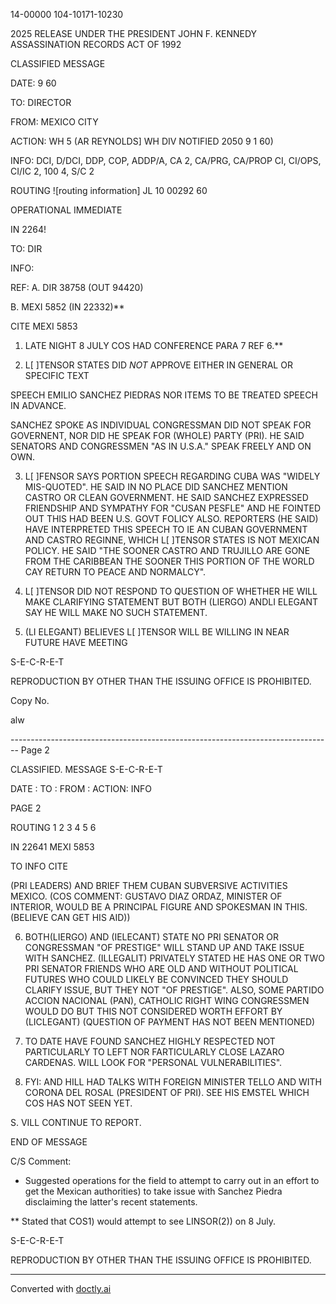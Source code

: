 14-00000
104-10171-10230

2025 RELEASE UNDER THE PRESIDENT JOHN F. KENNEDY ASSASSINATION RECORDS ACT OF 1992

CLASSIFIED MESSAGE

DATE: 9 60

TO: DIRECTOR

FROM: MEXICO CITY

ACTION: WH 5 (AR REYNOLDS] WH DIV NOTIFIED 2050 9 1 60)

INFO: DCI, D/DCI, DDP, COP, ADDP/A, CA 2, CA/PRG, CA/PROP CI, CI/OPS, CI/IC 2, 100 4, S/C 2

ROUTING
![routing information]
JL 10 00292 60

OPERATIONAL IMMEDIATE

IN 2264!

TO: DIR

INFO:

REF: A. DIR 38758 (OUT 94420)

B. MEXI 5852 (IN 22332)**

CITE MEXI 5853

1. LATE NIGHT 8 JULY COS HAD CONFERENCE PARA 7 REF 6.**

2. L[ ]TENSOR STATES DID *NOT* APPROVE EITHER IN GENERAL OR SPECIFIC TEXT

SPEECH EMILIO SANCHEZ PIEDRAS NOR ITEMS TO BE TREATED SPEECH IN ADVANCE.

SANCHEZ SPOKE AS INDIVIDUAL CONGRESSMAN DID NOT SPEAK FOR GOVERNENT, NOR DID HE SPEAK FOR (WHOLE) PARTY (PRI). HE SAID SENATORS AND CONGRESSMEN "AS IN U.S.A." SPEAK FREELY AND ON OWN.

3. L[ ]FENSOR SAYS PORTION SPEECH REGARDING CUBA WAS "WIDELY MIS-QUOTED". HE SAID IN NO PLACE DID SANCHEZ MENTION CASTRO OR CLEAN GOVERNMENT. HE SAID SANCHEZ EXPRESSED FRIENDSHIP AND SYMPATHY FOR "CUSAN PESFLE" AND HE FOINTED OUT THIS HAD BEEN U.S. GOVT FOLICY ALSO. REPORTERS (HE SAID) HAVE INTERPRETED THIS SPEECH TO IE AN CUBAN GOVERNMENT AND CASTRO REGINNE, WHICH L[ ]TENSOR STATES IS NOT MEXICAN POLICY. HE SAID "THE SOONER CASTRO AND TRUJILLO ARE GONE FROM THE CARIBBEAN THE SOONER THIS PORTION OF THE WORLD CAY RETURN TO PEACE AND NORMALCY".

4. L[ ]TENSOR DID NOT RESPOND TO QUESTION OF WHETHER HE WILL MAKE CLARIFYING STATEMENT BUT BOTH (LIERGO) ANDLI ELEGANT SAY HE WILL MAKE NO SUCH STATEMENT.

5. (LI ELEGANT) BELIEVES L[ ]TENSOR WILL BE WILLING IN NEAR FUTURE HAVE MEETING

S-E-C-R-E-T

REPRODUCTION BY OTHER THAN THE ISSUING OFFICE IS PROHIBITED.

Copy No.

alw


-------------------------------------------------------------------------------- Page 2

CLASSIFIED. MESSAGE
S-E-C-R-E-T

DATE :
TO :
FROM :
ACTION:
INFO

PAGE 2

ROUTING
1
2
3
4
5
6

IN 22641 MEXI 5853

TO INFO CITE

(PRI LEADERS) AND BRIEF THEM CUBAN SUBVERSIVE ACTIVITIES MEXICO. (COS COMMENT:
GUSTAVO DIAZ ORDAZ, MINISTER OF INTERIOR, WOULD BE A PRINCIPAL FIGURE AND
SPOKESMAN IN THIS. (BELIEVE CAN GET HIS AID))

6. BOTH(LIERGO) AND (IELECANT) STATE NO PRI SENATOR OR CONGRESSMAN "OF
   PRESTIGE" WILL STAND UP AND TAKE ISSUE WITH SANCHEZ. (ILLEGALIT) PRIVATELY STATED
   HE HAS ONE OR TWO PRI SENATOR FRIENDS WHO ARE OLD AND WITHOUT POLITICAL FUTURES
   WHO COULD LIKELY BE CONVINCED THEY SHOULD CLARIFY ISSUE, BUT THEY NOT "OF
   PRESTIGE". ALSO, SOME PARTIDO ACCION NACIONAL (PAN), CATHOLIC RIGHT WING
   CONGRESSMEN WOULD DO BUT THIS NOT CONSIDERED WORTH EFFORT BY (LICLEGANT)
   (QUESTION OF PAYMENT HAS NOT BEEN MENTIONED)

7. TO DATE HAVE FOUND SANCHEZ HIGHLY RESPECTED NOT PARTICULARLY TO LEFT
   NOR FARTICULARLY CLOSE LAZARO CARDENAS. WILL LOOK FOR "PERSONAL VULNERABILITIES".

8. FYI: AND HILL HAD TALKS WITH FOREIGN MINISTER TELLO AND WITH CORONA
   DEL ROSAL (PRESIDENT OF PRI). SEE HIS EMSTEL WHICH COS HAS NOT SEEN YET.

S. VILL CONTINUE TO REPORT.

END OF MESSAGE

C/S Comment:
* Suggested operations for the field to attempt to carry out in an effort to get the Mexican authorities) to take issue with Sanchez Piedra disclaiming the latter's recent statements.

** Stated that COS1) would attempt to see LINSOR(2)) on 8 July.

S-E-C-R-E-T

REPRODUCTION BY OTHER THAN THE ISSUING OFFICE IS PROHIBITED.


---
Converted with [doctly.ai](https://doctly.ai)